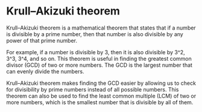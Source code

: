 # Krull–Akizuki theorem

Krull–Akizuki theorem is a mathematical theorem that states that if a number is divisible by a prime number, then that number is also divisible by any power of that prime number. 

For example, if a number is divisible by 3, then it is also divisible by 3^2, 3^3, 3^4, and so on. This theorem is useful in finding the greatest common divisor (GCD) of two or more numbers. The GCD is the largest number that can evenly divide the numbers. 

Krull–Akizuki theorem makes finding the GCD easier by allowing us to check for divisibility by prime numbers instead of all possible numbers. This theorem can also be used to find the least common multiple (LCM) of two or more numbers, which is the smallest number that is divisible by all of them.
